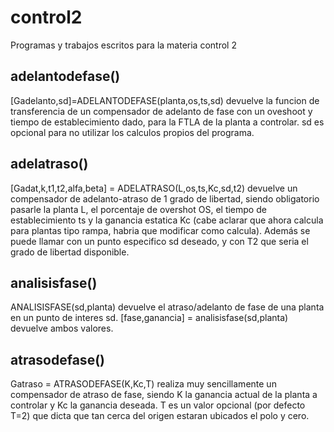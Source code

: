 # control2

Programas y trabajos escritos para la materia control 2

## adelantodefase()

[Gadelanto,sd]=ADELANTODEFASE(planta,os,ts,sd) devuelve la funcion de transferencia de un compensador de adelanto de fase con un oveshoot y tiempo de establecimiento dado, para  la FTLA de la planta a controlar. sd es opcional para no utilizar los calculos propios del programa.

## adelatraso()

[Gadat,k,t1,t2,alfa,beta] = ADELATRASO(L,os,ts,Kc,sd,t2) devuelve un compensador de adelanto-atraso de 1 grado de libertad, siendo obligatorio pasarle la planta L, el porcentaje de overshot OS, el tiempo de establecimiento ts y la ganancia estatica Kc (cabe aclarar que ahora calcula para plantas tipo rampa, habria que modificar como calcula). Además se puede llamar con un punto especifico sd deseado, y con T2 que seria el grado de libertad disponible.

## analisisfase()

ANALISISFASE(sd,planta) devuelve el atraso/adelanto de fase de una planta en un punto de interes sd.
[fase,ganancia] = analisisfase(sd,planta) devuelve ambos valores.

## atrasodefase()

Gatraso = ATRASODEFASE(K,Kc,T) realiza muy sencillamente un compensador de atraso de fase, siendo K la ganancia actual de la planta a controlar y Kc la ganancia deseada. T es un valor opcional (por defecto T=2) que dicta que tan cerca del origen estaran ubicados el polo y cero.  

